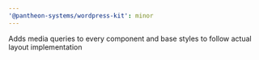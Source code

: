 ```yaml
---
'@pantheon-systems/wordpress-kit': minor
---
```


Adds media queries to every component and base styles to follow actual layout
implementation
